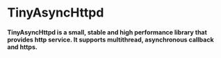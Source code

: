 # TinyAsyncHttpd
#### TinyAsyncHttpd is a small, stable and high performance library that provides http service. It supports multithread, asynchronous callback and https.





